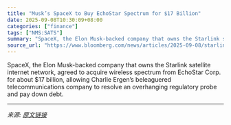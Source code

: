 ```yaml
---
title: "Musk’s SpaceX to Buy EchoStar Spectrum for $17 Billion"
date: 2025-09-08T10:30:09+08:00
categories: ["finance"]
tags: ["NMS:SATS"]
summary: "SpaceX, the Elon Musk-backed company that owns the Starlink satellite internet network, agreed to acquire wireless spectrum from EchoStar Corp. for about $17 billion, allowing Charlie Ergen’s beleague"
source_url: "https://www.bloomberg.com/news/articles/2025-09-08/starlink-is-said-in-advanced-talks-to-acquire-echostar-spectrum"
---
```


SpaceX, the Elon Musk-backed company that owns the Starlink satellite internet network, agreed to acquire wireless spectrum from EchoStar Corp. for about $17 billion, allowing Charlie Ergen’s beleaguered telecommunications company to resolve an overhanging regulatory probe and pay down debt.

---

*来源: [原文链接](https://www.bloomberg.com/news/articles/2025-09-08/starlink-is-said-in-advanced-talks-to-acquire-echostar-spectrum)*
